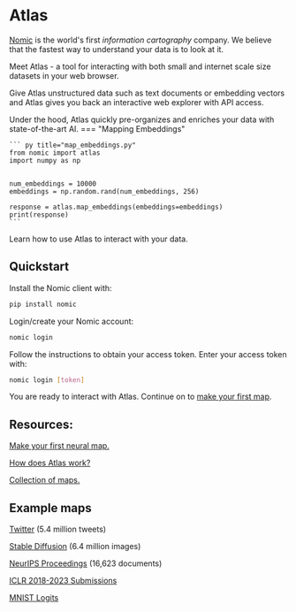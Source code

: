 # Atlas
[Nomic](https://home.nomic.ai) is the world's first *information cartography* company. We believe that the fastest way to understand your
data is to look at it.

Meet Atlas - a tool for interacting with both small and internet scale size datasets in your web browser.

Give Atlas unstructured data such as text documents or embedding vectors and Atlas gives you back an interactive web explorer with API access.

Under the hood, Atlas quickly pre-organizes and enriches your data with state-of-the-art AI.
=== "Mapping Embeddings"

    ``` py title="map_embeddings.py"
    from nomic import atlas
    import numpy as np

    
    num_embeddings = 10000
    embeddings = np.random.rand(num_embeddings, 256)
    
    response = atlas.map_embeddings(embeddings=embeddings)
    print(response)
    ```

Learn how to use Atlas to interact with your data.

## Quickstart
Install the Nomic client with:
```bash
pip install nomic
```

Login/create your Nomic account:
```bash
nomic login
```

Follow the instructions to obtain your access token. Enter your access token with:
```bash
nomic login [token]
```

You are ready to interact with Atlas. Continue on to [make your first map](map_your_data.md).

## Resources:

[Make your first neural map.](map_your_data.md)

[How does Atlas work?](how_does_atlas_work.md)

[Collection of maps.](collection_of_maps.md)

## Example maps

[Twitter](https://atlas.nomic.ai/map/twitter) (5.4 million tweets)

[Stable Diffusion](https://atlas.nomic.ai/map/stablediffusion) (6.4 million images)

[NeurIPS Proceedings](https://atlas.nomic.ai/map/neurips) (16,623 documents)

[ICLR 2018-2023 Submissions](https://atlas.nomic.ai/map/iclr)

[MNIST Logits](https://atlas.nomic.ai/map/2a222eb6-8f5a-405b-9ab8-f5ab23b71cfd/1dae224b-0284-49f7-b7c9-5f80d9ef8b32)



